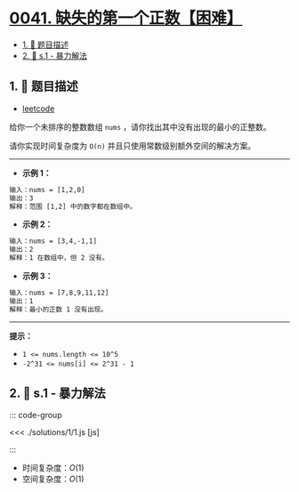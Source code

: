 # [0041. 缺失的第一个正数【困难】](https://github.com/tnotesjs/TNotes.leetcode/tree/main/notes/0041.%20%E7%BC%BA%E5%A4%B1%E7%9A%84%E7%AC%AC%E4%B8%80%E4%B8%AA%E6%AD%A3%E6%95%B0%E3%80%90%E5%9B%B0%E9%9A%BE%E3%80%91)

<!-- region:toc -->

- [1. 📝 题目描述](#1--题目描述)
- [2. 🎯 s.1 - 暴力解法](#2--s1---暴力解法)

<!-- endregion:toc -->

## 1. 📝 题目描述

- [leetcode](https://leetcode.cn/problems/first-missing-positive/)

给你一个未排序的整数数组 `nums` ，请你找出其中没有出现的最小的正整数。

请你实现时间复杂度为 `O(n)` 并且只使用常数级别额外空间的解决方案。

---

- **示例 1：**

```txt
输入：nums = [1,2,0]
输出：3
解释：范围 [1,2] 中的数字都在数组中。
```

- **示例 2：**

```txt
输入：nums = [3,4,-1,1]
输出：2
解释：1 在数组中，但 2 没有。
```

- **示例 3：**

```txt
输入：nums = [7,8,9,11,12]
输出：1
解释：最小的正数 1 没有出现。
```

---

**提示：**

- `1 <= nums.length <= 10^5`
- `-2^31 <= nums[i] <= 2^31 - 1`

## 2. 🎯 s.1 - 暴力解法

::: code-group

<<< ./solutions/1/1.js [js]

:::

- 时间复杂度：$O(1)$
- 空间复杂度：$O(1)$
